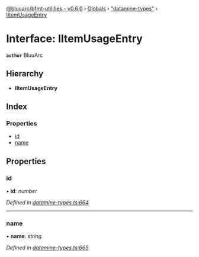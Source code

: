 [@bluuarc/bfmt-utilities - v0.6.0](../README.md) › [Globals](../globals.md) › ["datamine-types"](../modules/_datamine_types_.md) › [IItemUsageEntry](_datamine_types_.iitemusageentry.md)

# Interface: IItemUsageEntry

**`author`** BluuArc

## Hierarchy

* **IItemUsageEntry**

## Index

### Properties

* [id](_datamine_types_.iitemusageentry.md#id)
* [name](_datamine_types_.iitemusageentry.md#name)

## Properties

###  id

• **id**: *number*

*Defined in [datamine-types.ts:664](https://github.com/BluuArc/bfmt-utilities/blob/master/src/datamine-types.ts#L664)*

___

###  name

• **name**: *string*

*Defined in [datamine-types.ts:665](https://github.com/BluuArc/bfmt-utilities/blob/master/src/datamine-types.ts#L665)*
